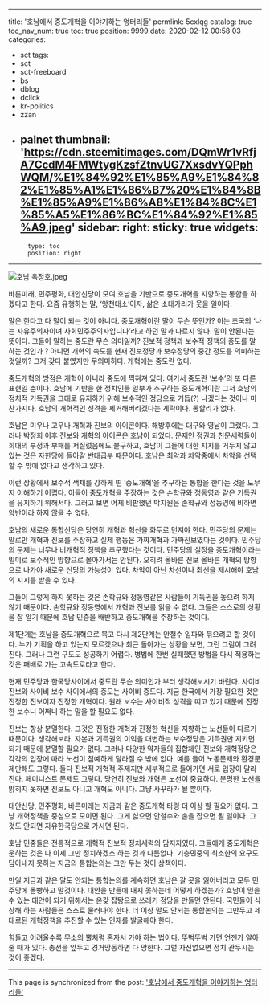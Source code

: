 
---
title: '호남에서 중도개혁을 이야기하는 엉터리들'
permlink: 5cxlqg
catalog: true
toc_nav_num: true
toc: true
position: 9999
date: 2020-02-12 00:58:03
categories:
- sct
tags:
- sct
- sct-freeboard
- bs
- dblog
- dclick
- kr-politics
- zzan
- palnet
thumbnail: 'https://cdn.steemitimages.com/DQmWr1vRfjA7CcdM4FMWtygKzsfZtnvUG7XxsdvYQPphWQM/%E1%84%92%E1%85%A9%E1%84%82%E1%85%A1%E1%86%B7%20%E1%84%8B%E1%85%A9%E1%86%A8%E1%84%8C%E1%85%A5%E1%86%BC%E1%84%92%E1%85%A9.jpeg'
sidebar:
    right:
        sticky: true
widgets:
    -
        type: toc
        position: right
---


![호남 옥정호.jpeg](https://cdn.steemitimages.com/DQmWr1vRfjA7CcdM4FMWtygKzsfZtnvUG7XxsdvYQPphWQM/%E1%84%92%E1%85%A9%E1%84%82%E1%85%A1%E1%86%B7%20%E1%84%8B%E1%85%A9%E1%86%A8%E1%84%8C%E1%85%A5%E1%86%BC%E1%84%92%E1%85%A9.jpeg)

바른미래, 민주평화, 대안신당이 모여 호남을 기반으로 중도개혁을 지향하는 통합을 하겠다고 한다. 요즘 유행하는 말, ‘앙천대소’이자, 삶은 소대가리가 웃을 일이다.

말은 한다고 다 말이 되는 것이 아니다. 중도개혁이란 말이 무슨 뜻인가? 이는 조국의 ‘나는 자유주의자이며 사회민주주의자입니다’라고 하던 말과 다르지 않다. 말이 안된다는 뜻이다. 그들이 말하는 중도란 무슨 의미일까? 진보적 정책과 보수적 정책의 중도를 말하는 것인가 ? 아니면 개혁의 속도를 현재 진보정당과 보수정당의 중간 정도를 의미하는 것일까? 그저 갖다 붙였지만 무의미하다. 개혁에는 중도란 없다.

중도개혁의 방점은 개혁이 아니라 중도에 찍혀져 있다. 여기서 중도란 ‘보수’의 또 다른 표현일 뿐이다. 호남에 기반을 한 정치인들 일부가 추구하는 중도개혁이란 그저 호남의 정치적 기득권을 그대로 유지하기 위해 보수적인 정당으로 거듭(?) 나겠다는 것이나 마찬가지다. 호남의 개혁적인 성격을 제거해버리겠다는 계략이다. 통할리가 없다.

호남은 미우나 고우나 개혁과 진보의 아이콘이다. 해방후에는 대구와 영남이 그랬다. 그러나 박정희 이후 진보와 개혁의 아이콘은 호남이 되었다. 문재인 정권과 친문세력들이 희대의 부정과 부패를 저질렀음에도 불구하고, 호남이 그들에 대한 지지를 거두지 않고 있는 것은 자한당에 돌아갈 반대급부 때문이다. 호남은 최악과 차악중에서 차악을 선택할 수 밖에 없다고 생각하고 있다.

이런 상황에서 보수적 색채를 강하게 띤 ‘중도개혁’을 추구하는 통합을 한다는 것을 도무지 이해하기 어렵다. 이들이 중도개혁을 주장하는 것은 손학규와 정동영과 같은 기득권을 유지하기 위해서다. 그러고 보면 어제 비판했던 박지원은 손학규와 정동영에 비하면 양반이라 하지 않을 수 없다.

호남의 새로운 통합신당은 당연히 개혁과 혁신을 화두로 던져야 한다. 민주당의 문제는 말로만 개혁과 진보를 주장하고 실제 행동은 가짜개혁과 가짜진보였다는 것이다. 민주당의 문제는 너무나 비개혁적 정책을 추구했다는 것이다. 민주당의 실정을 중도개혁이라는 빌미로 보수적인 방향으로 몰아가서는 안된다. 오히려 올바른 진보 올바른 개혁의 방향으로 나가야 새로운 신당의 가능성이 있다. 차악이 아닌 차선이나 최선을 제시해야 호남의 지지를 받을 수 있다.

그들이 그렇게 하지 못하는 것은 손학규와 정동영같은 사람들이 기득권을 놓으려 하지 않기 때문이다. 손학규와 정동영에서 개혁과 진보를 읽을 수 없다. 그들은 스스로의 상황을 잘 알기 때문에 호남 민중을 배반하고 중도개혁을 주장하는 것이다.

제1단계는 호남을 중도개혁으로 묶고 다시 제2단계는 안철수 일파와 묶으려고 할 것이다. 누가 기획을 하고 있는지 모르겠으나 최근 돌아가는 상황을 보면, 그런 그림이 그려진다. 그러나 그런 구도도 성공하기 어렵다. 병법에 한번 실패했던 방법을 다시 적용하는 것은 패배로 가는 고속도로라고 한다.

현재 민주당과 한국당사이에서 중도란 무슨 의미인가 부터 생각해보시기 바란다. 사이비 진보와 사이비 보수 사이에서의 중도는 사이비 중도다. 지금 한국에서 가장 필요한 것은 진정한 진보이자 진정한 개혁이다. 원래 보수는 사이비적 성격을 띠고 있기 때문에 진정한 보수니 어쩌니 하는 말을 할 필요도 없다.

진보는 항상 분열한다. 그것은 진정한 개혁과 진정한 혁신을 지향하는 노선들이 다르기 때문이다. 생각해보라. 자본과 기득권의 이익을 대변하는 보수정당은 기득권만 지키면 되기 때문에 분열할 필요가 없다. 그러나 다양한 약자들의 집합체인 진보와 개혁정당은 각각의 입장에 따라 노선이 첨예하게 달라질 수 밖에 없다. 예를 들어 노동문제와 환경문제만해도 그렇다. 둘다 진보적 개혁적 주제지만 세부적으로 들어가면 서로 입장이 달라진다. 페미니스트 문제도 그렇다. 당연히 진보와 개혁은 노선이 중요하다. 분명한 노선을 밝히지 못하면 진보도 아니고 개혁도 아니다. 그냥 사꾸라가 될 뿐이다.

대안신당, 민주평화, 바른미래는 지금과 같은 중도개혁 타령 더 이상 할 필요가 없다. 그냥 개혁정책을 중심으로 모이면 된다. 그게 싫으면 안철수와 손을 잡으면 될 일이다. 그것도 안되면 자유한국당으로 가시면 된다.

호남 민중들은 전통적으로 개혁적 진보적 정치세력의 담지자였다. 그들에게 중도개혁운운하는 것은 나 이제 그만 정치하겠소 하는 것과 다름없다. 기층민중의 최소한의 요구도 담아내지 못하는 지금의 통합논의는 그만 두는 것이 상책이다.

만일 지금과 같은 말도 안되는 통합논의를 계속하면 호남은 갈 곳을 잃어버리고 모두 민주당에 몰빵하고 말것이다. 대안을 만들에 내지 못하는데 어떻게 하겠는가? 호남이 믿을 수 있는 대안이 되기 위해서는 온갖 잡탕으로 쓰레기 정당을 만들면 안된다. 국민들이 식상해 하는 사람들은 스스로 물러나야 한다. 더 이상 말도 안되는 통합논의는 그만두고 제대로된 개혁정책을 추진할 수 있는 인재를 발굴해야 한다.

힘들고 어려울수록 무소의 뿔처럼 혼자서 가야 하는 법이다. 뚜벅뚜벅 가면 언젠가 알아 줄 때가 있다. 총선을 앞두고 경거망동하면 다 망한다. 그럴 자신없으면 정치 관두시는 것이 좋겠다.

- - -

This page is synchronized from the post: ['호남에서 중도개혁을 이야기하는 엉터리들'](https://steemit.com/@oldstone/5cxlqg)
